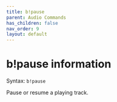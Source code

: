 ```yaml
---
title: b!pause
parent: Audio Commands
has_children: false
nav_order: 9
layout: default
---
```


# b!pause information
Syntax: `b!pause`

Pause or resume a playing track.
